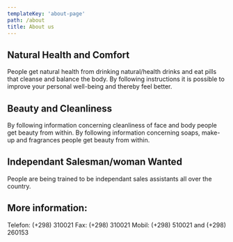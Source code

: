 ```yaml
---
templateKey: 'about-page'
path: /about
title: About us
---
```

<!-- >
Add Sidebar component
-->

## Natural Health and Comfort
People get natural health from drinking natural/health drinks and eat pills that cleanse and balance the body. By following instructions it is possible to improve your personal well-being and thereby feel better.

## Beauty and Cleanliness
By following information concerning cleanliness of face and body people get beauty from within. By following information concerning  soaps, make-up and fragrances people get beauty from within. 

## Independant Salesman/woman Wanted
People are being trained to be independant sales assistants all over the country.

## More information:
Telefon: (+298) 310021
Fax:     (+298) 310021
Mobil:   (+298) 510021 and (+298) 260153